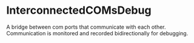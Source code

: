# InterconnectedCOMsDebug
A bridge between com ports that communicate with each other. Communication is monitored and recorded bidirectionally for debugging.
